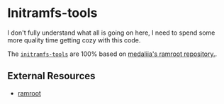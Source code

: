 # Initramfs-tools

I don't fully understand what all is going on here, I need to spend some more quality time getting cozy with this code.

The [`initramfs-tools`](./initramfs-tools) are 100% based on [medaliia's ramroot repository.](https://github.com/medallia/ramroot).

## External Resources

- [ramroot](https://github.com/medallia/ramroot)
